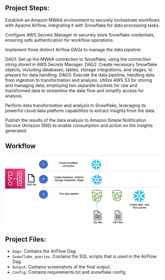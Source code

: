 
## Project Steps:

Establish an Amazon MWAA environment to securely orchestrate workflows with Apache Airflow, integrating it with Snowflake for data processing tasks.

Configure AWS Secrets Manager to securely store Snowflake credentials, ensuring safe authentication for workflow operations.

Implement three distinct Airflow DAGs to manage the data pipeline:

DAG1: Set up the MWAA connection to Snowflake, using the connection string stored in AWS Secrets Manager.
DAG2: Create necessary Snowflake objects, including databases, tables, storage integrations, and stages, to prepare for data handling.
DAG3: Execute the data pipeline, handling data from ingestion to transformation and analysis.
Utilize AWS S3 for storing and managing data, employing two separate buckets for raw and transformed data to streamline the data flow and simplify access for analysis.

Perform data transformation and analysis in Snowflake, leveraging its powerful cloud data platform capabilities to extract insights from the data.

Publish the results of the data analysis to Amazon Simple Notification Service (Amazon SNS) to enable consumption and action on the insights generated.

## Workflow

![Overview](overview_solution.png)

## Project Files:

- ```Dags```: Contains the AirFlow Dag.
- ```Snowflake_queries```: Contains the SQL scripts that is used in the  AirFlow Dag.
- ```Output```: Contains screenshots of the final output. 
- ```Config```: Contains requirements.txt and snowflake config